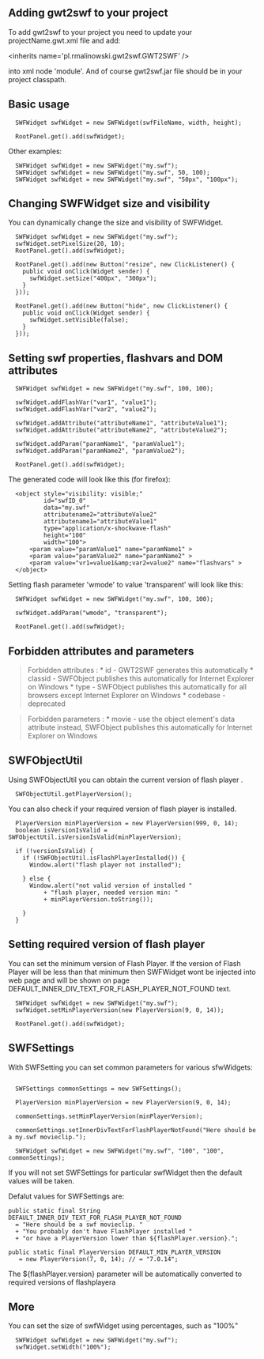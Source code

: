 ## Adding gwt2swf to your project ##

To add gwt2swf to your project you need to update your projectName.gwt.xml file and add:



&lt;inherits name='pl.rmalinowski.gwt2swf.GWT2SWF' /&gt;



into xml node 'module'.
And of course gwt2swf.jar file should be in your project classpath.

## Basic usage ##

```
  SWFWidget swfWidget = new SWFWidget(swfFileName, width, height);

  RootPanel.get().add(swfWidget);
```

Other examples:

```
  SWFWidget swfWidget = new SWFWidget("my.swf");
  SWFWidget swfWidget = new SWFWidget("my.swf", 50, 100);
  SWFWidget swfWidget = new SWFWidget("my.swf", "50px", "100px");
```


## Changing SWFWidget size and visibility ##

You can dynamically change the size and visibility of SWFWidget.

```
  SWFWidget swfWidget = new SWFWidget("my.swf");
  swfWidget.setPixelSize(20, 10);
  RootPanel.get().add(swfWidget);
  
  RootPanel.get().add(new Button("resize", new ClickListener() {
    public void onClick(Widget sender) {
      swfWidget.setSize("400px", "300px");
    }
  }));

  RootPanel.get().add(new Button("hide", new ClickListener() {
    public void onClick(Widget sender) {
      swfWidget.setVisible(false);
    }
  }));
```

## Setting swf properties, flashvars and DOM attributes ##

```
  SWFWidget swfWidget = new SWFWidget("my.swf", 100, 100);

  swfWidget.addFlashVar("var1", "value1");
  swfWidget.addFlashVar("var2", "value2");
  
  swfWidget.addAttribute("attributeName1", "attributeValue1");
  swfWidget.addAttribute("attributeName2", "attributeValue2");
  
  swfWidget.addParam("paramName1", "paramValue1");
  swfWidget.addParam("paramName2", "paramValue2");

  RootPanel.get().add(swfWidget);
```

The generated code will look like this (for firefox):

```
  <object style="visibility: visible;"
          id="swfID_0"
          data="my.swf"
          attributename2="attributeValue2"
          attributename1="attributeValue1"
          type="application/x-shockwave-flash"
          height="100"
          width="100">
      <param value="paramValue1" name="paramName1" >
      <param value="paramValue2" name="paramName2" >
      <param value="vr1=value1&amp;var2=value2" name="flashvars" >
  </object>
```

Setting flash parameter 'wmode' to value 'transparent' will look like this:

```
  SWFWidget swfWidget = new SWFWidget("my.swf", 100, 100);
  
  swfWidget.addParam("wmode", "transparent");

  RootPanel.get().add(swfWidget);
```


## Forbidden attributes and parameters ##

> Forbidden attributes :
    * id - GWT2SWF generates this automatically
    * classid - SWFObject publishes this automatically for Internet Explorer on Windows
    * type - SWFObject publishes this automatically for all browsers except Internet Explorer on Windows
    * codebase - deprecated

> Forbidden parameters :
    * movie - use the object element's data attribute instead, SWFObject publishes this automatically for Internet Explorer on Windows

## SWFObjectUtil ##

Using SWFObjectUtil you can obtain the current version of flash player .

```
  SWFObjectUtil.getPlayerVersion();  
```

You can also check if your required version of flash player is installed.

```
  PlayerVersion minPlayerVersion = new PlayerVersion(999, 0, 14);
  boolean isVersionIsValid = SWFObjectUtil.isVersionIsValid(minPlayerVersion);

  if (!versionIsValid) {
    if (!SWFObjectUtil.isFlashPlayerInstalled()) {
      Window.alert("flash player not installed");

    } else {
      Window.alert("not valid version of installed "
          + "flash player, needed version min: "
          + minPlayerVersion.toString());

    }
  }

```

## Setting required version of flash player ##

You can set the minimum version of Flash Player. If the version of Flash Player will be less than that minimum then SWFWidget wont be injected into web page and will be shown on page DEFAULT\_INNER\_DIV\_TEXT\_FOR\_FLASH\_PLAYER\_NOT\_FOUND text.

```
  SWFWidget swfWidget = new SWFWidget("my.swf");
  swfWidget.setMinPlayerVersion(new PlayerVersion(9, 0, 14));

  RootPanel.get().add(swfWidget);

```

## SWFSettings ##

With SWFSetting you can set common parameters for various sfwWidgets:

```

  SWFSettings commonSettings = new SWFSettings();

  PlayerVersion minPlayerVersion = new PlayerVersion(9, 0, 14);
 
  commonSettings.setMinPlayerVersion(minPlayerVersion);

  commonSettings.setInnerDivTextForFlashPlayerNotFound("Here should be a my.swf movieclip.");
  
  SWFWidget swfWidget = new SWFWidget("my.swf", "100", "100", commonSettings);
```

If you will not set SWFSettings for particular swfWidget then the default values will be taken.

Defalut values for SWFSettings are:

```
public static final String DEFAULT_INNER_DIV_TEXT_FOR_FLASH_PLAYER_NOT_FOUND 
  = "Here should be a swf movieclip. "
  + "You probably don't have FlashPlayer installed " 
  + "or have a PlayerVersion lower than ${flashPlayer.version}.";

public static final PlayerVersion DEFAULT_MIN_PLAYER_VERSION 
   = new PlayerVersion(7, 0, 14); // = "7.0.14";
```

The ${flashPlayer.version} parameter will be automatically converted to required versions of flashplayera

## More ##

You can set the size of swfWidget using percentages, such as "100%"
```
  SWFWidget swfWidget = new SWFWidget("my.swf");
  swfWidget.setWidth("100%");
```